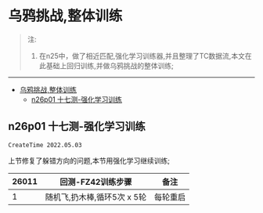 # 乌鸦挑战,整体训练

> 注:
> 1. 在n25中，做了相近匹配,强化学习训练器,并且整理了TC数据流,本文在此基础上回归训练,并做乌鸦挑战的整体训练;

***

<!-- TOC -->

- [乌鸦挑战,整体训练](#乌鸦挑战整体训练)
  - [n26p01 十七测-强化学习训练](#n26p01-十七测-强化学习训练)

<!-- /TOC -->


## n26p01 十七测-强化学习训练
`CreateTime 2022.05.03`

上节修复了躲错方向的问题,本节用强化学习继续训练;

| 26011 | 回测-FZ42训练步骤 | 备注 |
| --- | --- | --- |
| 1 | 随机飞,扔木棒,循环5次 x 5轮 | 每轮重启 |


<br><br><br><br><br>
